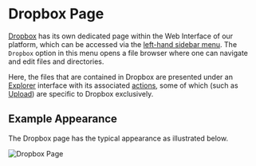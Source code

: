 # Dropbox Page

[Dropbox](../dropbox.md) has its own dedicated page within the Web Interface of our platform, which can be accessed via the [left-hand sidebar menu](../../ui/left-sidebar.md). The `Dropbox` option in this menu opens a file browser where one can navigate and edit files and directories.

Here, the files that are contained in Dropbox are presented under an [Explorer](explorer.md) interface with its associated [actions](../actions/overview.md), some of which (such as [Upload](../actions/upload.md)) are specific to Dropbox exclusively.

## Example Appearance

The Dropbox page has the typical appearance as illustrated below.

![Dropbox Page](/images/dropbox-page.png "Dropbox Page")
